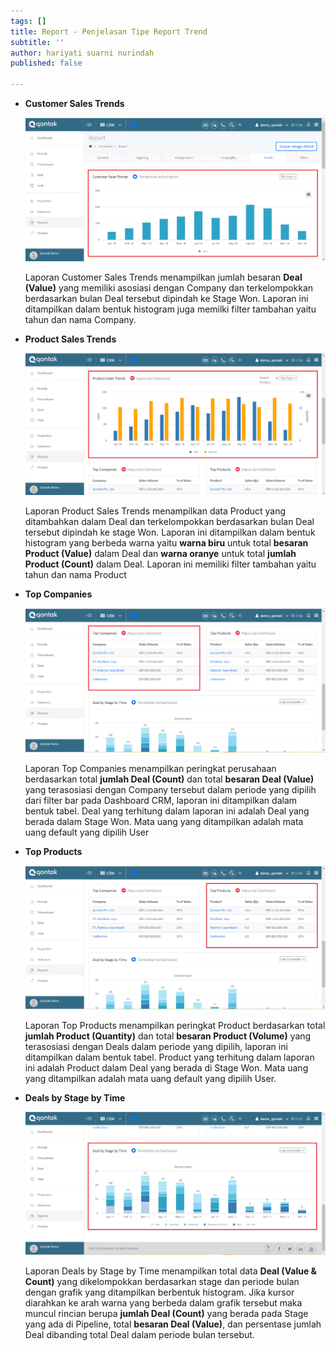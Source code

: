 ```yaml
---
tags: []
title: Report - Penjelasan Tipe Report Trend
subtitle: ''
author: hariyati suarni nurindah
published: false

---
```

* **Customer Sales Trends**

  ![](/uploads/report-trend.PNG)

  Laporan Customer Sales Trends menampilkan jumlah besaran **Deal (Value)** yang memiliki asosiasi dengan Company dan terkelompokkan berdasarkan bulan Deal tersebut dipindah ke Stage Won. Laporan ini ditampilkan dalam bentuk histogram juga memilki filter tambahan yaitu tahun dan nama Company.
* **Product Sales Trends**

  ![](/uploads/report-trend1.PNG)

  Laporan Product Sales Trends menampilkan data Product yang ditambahkan dalam Deal dan terkelompokkan berdasarkan bulan Deal tersebut dipindah ke stage Won. Laporan ini ditampilkan dalam bentuk histogram yang berbeda warna yaitu **warna biru** untuk total **besaran Product (Value)** dalam Deal dan **warna oranye** untuk total **jumlah Product (Count)** dalam Deal. Laporan ini memiliki filter tambahan yaitu tahun dan nama Product
* **Top Companies**

  ![](/uploads/report-trend2.PNG)

  Laporan Top Companies menampilkan peringkat perusahaan berdasarkan total **jumlah Deal (Count)** dan total **besaran Deal (Value)** yang terasosiasi dengan Company tersebut dalam periode yang dipilih dari filter bar pada Dashboard CRM, laporan ini ditampilkan dalam bentuk tabel. Deal yang terhitung dalam laporan ini adalah Deal yang berada dalam Stage Won. Mata uang yang ditampilkan adalah mata uang default yang dipilih User
* **Top Products**

  ![](/uploads/report-trend3.PNG)

  Laporan Top Products menampilkan peringkat Product berdasarkan total **jumlah Product (Quantity)** dan total **besaran Product (Volume)** yang terasosiasi dengan Deals dalam periode yang dipilih, laporan ini ditampilkan dalam bentuk tabel. Product yang terhitung dalam laporan ini adalah Product dalam Deal yang berada di Stage Won. Mata uang yang ditampilkan adalah mata uang default yang dipilih User.
* **Deals by Stage by Time**

  ![](/uploads/report-trend4.PNG)

  Laporan Deals by Stage by Time menampilkan total data **Deal (Value & Count)** yang dikelompokkan berdasarkan stage dan periode bulan dengan grafik yang ditampilkan berbentuk histogram. Jika kursor diarahkan ke arah warna yang berbeda dalam grafik tersebut maka muncul rincian berupa **jumlah Deal (Count)** yang berada pada Stage yang ada di Pipeline, total **besaran Deal (Value)**, dan persentase jumlah Deal dibanding total Deal dalam periode bulan tersebut.
